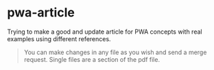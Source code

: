 # pwa-article
Trying to make a good and update article for PWA concepts with real examples using different references.

> You can make changes in any file as you wish and send a merge request.
> Single files are a section of the pdf file.
